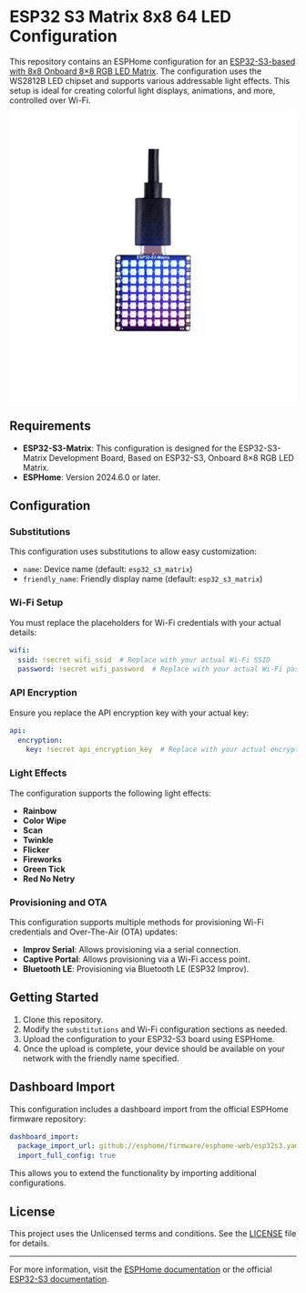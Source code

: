 # ESP32 S3 Matrix 8x8 64 LED Configuration

This repository contains an ESPHome configuration for an [ESP32-S3-based with 8x8 Onboard 8×8 RGB LED Matrix](https://amzn.to/4dEgk37). The configuration uses the WS2812B LED chipset and supports various addressable light effects. This setup is ideal for creating colorful light displays, animations, and more, controlled over Wi-Fi. 

![ESP32 S3 Matrix 8x8 64 LED](esp32-s3-matrix-5.jpg)


## Requirements

- **ESP32-S3-Matrix**: This configuration is designed for the ESP32-S3-Matrix Development Board, Based on ESP32-S3, Onboard 8×8 RGB LED Matrix.
- **ESPHome**: Version 2024.6.0 or later.

## Configuration

### Substitutions

This configuration uses substitutions to allow easy customization:

- `name`: Device name (default: `esp32_s3_matrix`)
- `friendly_name`: Friendly display name (default: `esp32_s3_matrix`)

### Wi-Fi Setup

You must replace the placeholders for Wi-Fi credentials with your actual details:

```yaml
wifi:
  ssid: !secret wifi_ssid  # Replace with your actual Wi-Fi SSID
  password: !secret wifi_password  # Replace with your actual Wi-Fi password
```

### API Encryption

Ensure you replace the API encryption key with your actual key:

```yaml
api:
  encryption:
    key: !secret api_encryption_key  # Replace with your actual encryption key
```

### Light Effects

The configuration supports the following light effects:

- **Rainbow**
- **Color Wipe**
- **Scan**
- **Twinkle**
- **Flicker**
- **Fireworks**
- **Green Tick**
- **Red No Netry**

### Provisioning and OTA

This configuration supports multiple methods for provisioning Wi-Fi credentials and Over-The-Air (OTA) updates:

- **Improv Serial**: Allows provisioning via a serial connection.
- **Captive Portal**: Allows provisioning via a Wi-Fi access point.
- **Bluetooth LE**: Provisioning via Bluetooth LE (ESP32 Improv).

## Getting Started

1. Clone this repository.
2. Modify the `substitutions` and Wi-Fi configuration sections as needed.
3. Upload the configuration to your ESP32-S3 board using ESPHome.
4. Once the upload is complete, your device should be available on your network with the friendly name specified.

## Dashboard Import

This configuration includes a dashboard import from the official ESPHome firmware repository:

```yaml
dashboard_import:
  package_import_url: github://esphome/firmware/esphome-web/esp32s3.yaml@main
  import_full_config: true
```

This allows you to extend the functionality by importing additional configurations.

## License

This project uses the Unlicensed terms and conditions. See the [LICENSE](https://github.com/gogorichie/esphome_esp32_s3_matrix/blob/main/LICENSE) file for details.

---

For more information, visit the [ESPHome documentation](https://esphome.io/) or the official [ESP32-S3 documentation](https://docs.espressif.com/projects/esp-idf/en/latest/esp32s3/index.html).
